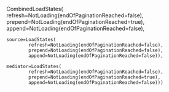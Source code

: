 CombinedLoadStates(
    refresh=NotLoading(endOfPaginationReached=false), 
    prepend=NotLoading(endOfPaginationReached=true), 
    append=NotLoading(endOfPaginationReached=false), 

    source=LoadStates(
            refresh=NotLoading(endOfPaginationReached=false), 
            prepend=NotLoading(endOfPaginationReached=false), 
            append=NotLoading(endOfPaginationReached=false)), 
    
    mediator=LoadStates(
            refresh=NotLoading(endOfPaginationReached=false), 
            prepend=NotLoading(endOfPaginationReached=true), 
            append=NotLoading(endOfPaginationReached=false)))
